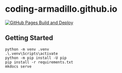 # coding-armadillo.github.io

[![GitHub Pages Build and Deploy](https://github.com/coding-armadillo/coding-armadillo.github.io/actions/workflows/gh-pages-build-deploy.yml/badge.svg)](https://github.com/coding-armadillo/coding-armadillo.github.io/actions/workflows/gh-pages-build-deploy.yml)

## Getting Started

    python -m venv .venv
    .\.venv\Scripts\activate
    python -m pip install -U pip
    pip install -r requirements.txt
    mkdocs serve
